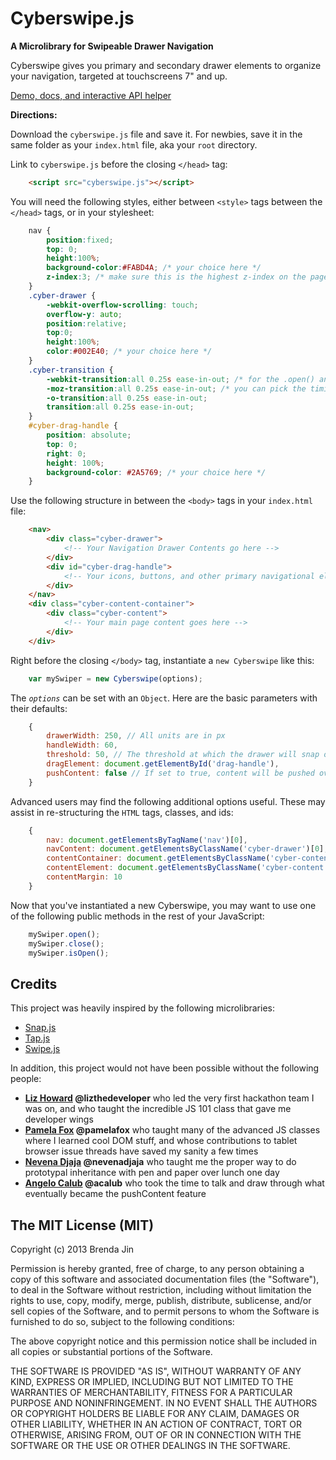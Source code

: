 # Cyberswipe.js

**A Microlibrary for Swipeable Drawer Navigation**

Cyberswipe gives you primary and secondary drawer elements to organize your navigation, targeted at touchscreens 7" and up.

[Demo, docs, and interactive API helper](http://brendajin.github.io/cyberswipe.js/)

**Directions:**

Download the `cyberswipe.js` file and save it. For newbies, save it in the same folder as your `index.html` file, aka your `root` directory.

Link to `cyberswipe.js` before the closing `</head>` tag:
    
```html
    <script src="cyberswipe.js"></script>
```

You will need the following styles, either between `<style>` tags between the `</head>` tags, or in your stylesheet:

```css
    nav {
        position:fixed;
        top: 0;
        height:100%;
        background-color:#FABD4A; /* your choice here */
        z-index:3; /* make sure this is the highest z-index on the page */
    }
    .cyber-drawer {
        -webkit-overflow-scrolling: touch;
        overflow-y: auto;
        position:relative;
        top:0;
        height:100%;
        color:#002E40; /* your choice here */
    }
    .cyber-transition {
        -webkit-transition:all 0.25s ease-in-out; /* for the .open() and .close() methods */
        -moz-transition:all 0.25s ease-in-out; /* you can pick the timing */
        -o-transition:all 0.25s ease-in-out;
        transition:all 0.25s ease-in-out;
    }
    #cyber-drag-handle {
        position: absolute;
        top: 0;
        right: 0;
        height: 100%;
        background-color: #2A5769; /* your choice here */
    }
```

Use the following structure in between the `<body>` tags in your `index.html` file:

```html
    <nav>
        <div class="cyber-drawer">
            <!-- Your Navigation Drawer Contents go here -->
        </div>
        <div id="cyber-drag-handle">
            <!-- Your icons, buttons, and other primary navigational elements go here -->
        </div>
    </nav>
    <div class="cyber-content-container">
        <div class="cyber-content">
            <!-- Your main page content goes here -->
        </div>
    </div>
```

Right before the closing `</body>` tag, instantiate a `new Cyberswipe` like this:

```javascript
    var mySwiper = new Cyberswipe(options);
```

The <code><em>options</em></code> can be set with an `Object`. Here are the basic parameters with their defaults:
```javascript
    {
        drawerWidth: 250, // All units are in px
        handleWidth: 60,
        threshold: 50, // The threshold at which the drawer will snap open or shut
        dragElement: document.getElementById('drag-handle'),
        pushContent: false // If set to true, content will be pushed over when nav drawer opens
    }
```

Advanced users may find the following additional options useful. These may assist in re-structuring the `HTML` tags, classes, and ids:

```javascript
    {
        nav: document.getElementsByTagName('nav')[0],
        navContent: document.getElementsByClassName('cyber-drawer')[0],
        contentContainer: document.getElementsByClassName('cyber-content-container')[0],
        contentElement: document.getElementsByClassName('cyber-content')[0],
        contentMargin: 10
    }
```

Now that you've instantiated a new Cyberswipe, you may want to use one of the following public methods in the rest of your JavaScript:
```javascript
    mySwiper.open(); 
    mySwiper.close();
    mySwiper.isOpen();
```
## Credits
This project was heavily inspired by the following microlibraries:
 * [Snap.js](https://github.com/jakiestfu/Snap.js/)
 * [Tap.js](https://github.com/alexgibson/tap.js)
 * [Swipe.js](http://swipejs.com/)

In addition, this project would not have been possible without the following people:
 * **[Liz Howard](https://github.com/icyfenix/) @lizthedeveloper** who led the very first hackathon team I was on, and who taught the incredible JS 101 class that gave me developer wings
 * **[Pamela Fox](https://github.com/pamelafox) @pamelafox** who taught many of the advanced JS classes where I learned cool DOM stuff, and whose contributions to tablet browser issue threads have saved my sanity a few times
 * **[Nevena Djaja](https://github.com/NevenaDjaja) @nevenadjaja** who taught me the proper way to do prototypal inheritance with pen and paper over lunch one day
 * **[Angelo Calub](https://github.com/acalub) @acalub** who took the time to talk and draw through what eventually became the pushContent feature

## The MIT License (MIT)

Copyright (c) 2013 Brenda Jin

Permission is hereby granted, free of charge, to any person obtaining a copy
of this software and associated documentation files (the "Software"), to deal
in the Software without restriction, including without limitation the rights
to use, copy, modify, merge, publish, distribute, sublicense, and/or sell
copies of the Software, and to permit persons to whom the Software is
furnished to do so, subject to the following conditions:

The above copyright notice and this permission notice shall be included in
all copies or substantial portions of the Software.</p>

<p>THE SOFTWARE IS PROVIDED "AS IS", WITHOUT WARRANTY OF ANY KIND, EXPRESS OR
IMPLIED, INCLUDING BUT NOT LIMITED TO THE WARRANTIES OF MERCHANTABILITY,
FITNESS FOR A PARTICULAR PURPOSE AND NONINFRINGEMENT. IN NO EVENT SHALL THE
AUTHORS OR COPYRIGHT HOLDERS BE LIABLE FOR ANY CLAIM, DAMAGES OR OTHER
LIABILITY, WHETHER IN AN ACTION OF CONTRACT, TORT OR OTHERWISE, ARISING FROM,
OUT OF OR IN CONNECTION WITH THE SOFTWARE OR THE USE OR OTHER DEALINGS IN
THE SOFTWARE.
